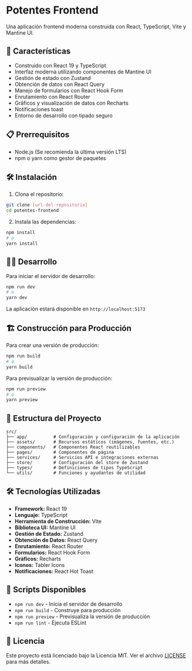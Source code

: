 # Potentes Frontend

Una aplicación frontend moderna construida con React, TypeScript, Vite y Mantine UI.

## 🚀 Características

- Construido con React 19 y TypeScript
- Interfaz moderna utilizando componentes de Mantine UI
- Gestión de estado con Zustand
- Obtención de datos con React Query
- Manejo de formularios con React Hook Form
- Enrutamiento con React Router
- Gráficos y visualización de datos con Recharts
- Notificaciones toast
- Entorno de desarrollo con tipado seguro

## 📋 Prerrequisitos

- Node.js (Se recomienda la última versión LTS)
- npm o yarn como gestor de paquetes

## 🛠️ Instalación

1. Clona el repositorio:

```bash
git clone [url-del-repositorio]
cd potentes-frontend
```

2. Instala las dependencias:

```bash
npm install
# o
yarn install
```

## 🏃‍♂️ Desarrollo

Para iniciar el servidor de desarrollo:

```bash
npm run dev
# o
yarn dev
```

La aplicación estará disponible en `http://localhost:5173`

## 🏗️ Construcción para Producción

Para crear una versión de producción:

```bash
npm run build
# o
yarn build
```

Para previsualizar la versión de producción:

```bash
npm run preview
# o
yarn preview
```

## 📁 Estructura del Proyecto

```
src/
├── app/          # Configuración y configuración de la aplicación
├── assets/       # Recursos estáticos (imágenes, fuentes, etc.)
├── components/   # Componentes React reutilizables
├── pages/        # Componentes de página
├── services/     # Servicios API e integraciones externas
├── store/        # Configuración del store de Zustand
├── types/        # Definiciones de tipos TypeScript
└── utils/        # Funciones y ayudantes de utilidad
```

## 🛠️ Tecnologías Utilizadas

- **Framework:** React 19
- **Lenguaje:** TypeScript
- **Herramienta de Construcción:** Vite
- **Biblioteca UI:** Mantine UI
- **Gestión de Estado:** Zustand
- **Obtención de Datos:** React Query
- **Enrutamiento:** React Router
- **Formularios:** React Hook Form
- **Gráficos:** Recharts
- **Iconos:** Tabler Icons
- **Notificaciones:** React Hot Toast

## 📝 Scripts Disponibles

- `npm run dev` - Inicia el servidor de desarrollo
- `npm run build` - Construye para producción
- `npm run preview` - Previsualiza la versión de producción
- `npm run lint` - Ejecuta ESLint

## 📄 Licencia

Este proyecto está licenciado bajo la Licencia MIT. Ver el archivo [LICENSE](LICENSE) para más detalles.
